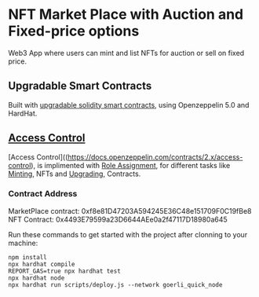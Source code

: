 # NFT Market Place with Auction and Fixed-price options

Web3 App where users can mint and list NFTs for auction or sell on fixed price.

## Upgradable Smart Contracts
Built with [upgradable solidity smart contracts](https://blog.openzeppelin.com/introducing-openzeppelin-contracts-5.0), using Openzeppelin 5.0 and HardHat.

## [Access Control](https://docs.openzeppelin.com/contracts/2.x/access-control)
[Access Control]((https://docs.openzeppelin.com/contracts/2.x/access-control), is implimented with [Role Assignment](https://coinfog.on.fleek.co/), for different tasks like [Minting](https://coinfog.on.fleek.co/), NFTs and [Upgrading](https://docs.openzeppelin.com/learn/upgrading-smart-contracts), Contracts. 

### Contract Address
MarketPlace contract: 0xf8e81D47203A594245E36C48e151709F0C19fBe8
NFT Contract: 0x4493E79599a23D6644AEe0a2f47117D18980a645

Run these commands to get started with the project after clonning to your machine:
```shell
npm install
npx hardhat compile
REPORT_GAS=true npx hardhat test
npx hardhat node
npx hardhat run scripts/deploy.js --network goerli_quick_node 
```

